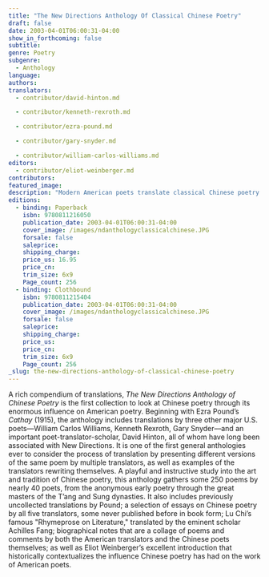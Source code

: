 ```yaml
---
title: "The New Directions Anthology Of Classical Chinese Poetry"
draft: false
date: 2003-04-01T06:00:31-04:00
show_in_forthcoming: false
subtitle:
genre: Poetry
subgenre:
  - Anthology
language:
authors:
translators:
  - contributor/david-hinton.md

  - contributor/kenneth-rexroth.md

  - contributor/ezra-pound.md

  - contributor/gary-snyder.md

  - contributor/william-carlos-williams.md
editors:
  - contributor/eliot-weinberger.md
contributors:
featured_image:
description: "Modern American poets translate classical Chinese poetry. "
editions:
  - binding: Paperback
    isbn: 9780811216050
    publication_date: 2003-04-01T06:00:31-04:00
    cover_image: /images/ndanthologyclassicalchinese.JPG
    forsale: false
    saleprice:
    shipping_charge:
    price_us: 16.95
    price_cn:
    trim_size: 6x9
    Page_count: 256
  - binding: Clothbound
    isbn: 9780811215404
    publication_date: 2003-04-01T06:00:31-04:00
    cover_image: /images/ndanthologyclassicalchinese.JPG
    forsale: false
    saleprice:
    shipping_charge:
    price_us:
    price_cn:
    trim_size: 6x9
    Page_count: 256
_slug: the-new-directions-anthology-of-classical-chinese-poetry
---
```


A rich compendium of translations, _The New Directions Anthology of Chinese Poetry_ is the first collection to look at Chinese poetry through its enormous influence on American poetry. Beginning with Ezra Pound’s _Cathay_ (1915), the anthology includes translations by three other major U.S. poets––William Carlos Williams, Kenneth Rexroth, Gary Snyder––and an important poet-translator-scholar, David Hinton, all of whom have long been associated with New Directions. It is one of the first general anthologies ever to consider the process of translation by presenting different versions of the same poem by multiple translators, as well as examples of the translators rewriting themselves. A playful and instructive study into the art and tradition of Chinese poetry, this anthology gathers some 250 poems by nearly 40 poets, from the anonymous early poetry through the great masters of the T’ang and Sung dynasties. It also includes previously uncollected translations by Pound; a selection of essays on Chinese poetry by all five translators, some never published before in book form; Lu Chi’s famous "Rhymeprose on Literature," translated by the eminent scholar Achilles Fang; biographical notes that are a collage of poems and comments by both the American translators and the Chinese poets themselves; as well as Eliot Weinberger’s excellent introduction that historically contextualizes the influence Chinese poetry has had on the work of American poets.

